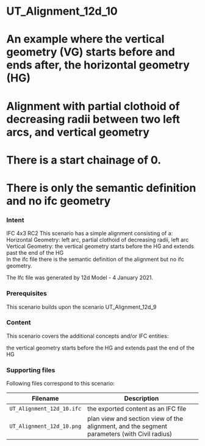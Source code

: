 
# UT_Alignment_12d_10
# An example where the vertical geometry (VG) starts before and ends after, the horizontal geometry (HG)
#
# Alignment with partial clothoid of decreasing radii between two left arcs, and vertical geometry
# There is a start chainage of 0.
# There is only the semantic definition and no ifc geometry 

### Intent

IFC 4x3 RC2
This scenario has a simple alignment consisting of a:
 Horizontal Geometry: left arc, partial clothoid of decreasing radii, left arc
 Vertical Geometry:   the vertical geometry starts before the HG
                      and extends past the end of the HG      
In the ifc file there is the semantic definition of the alignment but no ifc geometry.

The Ifc file was generated by 12d Model - 4 January 2021. 


### Prerequisites

This scenario builds upon the scenario UT_Alignment_12d_9

### Content

This scenario covers the additional concepts and/or IFC entities:

the vertical geometry starts before the HG and extends past the end of the HG   

### Supporting files

Following files correspond to this scenario:

| Filename                     | Description                                                                                |
|------------------------------|--------------------------------------------------------------------------------------------|
| `UT_Alignment_12d_10.ifc`    | the exported content as an IFC file                                                        |
| `UT_Alignment_12d_10.png`    | plan view and section view of the alignment, and the segment parameters (with Civil radius)|



